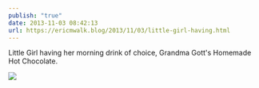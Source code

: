 ```yaml
---
publish: "true"
date: 2013-11-03 08:42:13
url: https://ericmwalk.blog/2013/11/03/little-girl-having.html
---
```


Little Girl having her morning drink of choice, Grandma Gott's Homemade Hot Chocolate.

![](https://ericmwalk.blog/uploads/2022/0f42c70d6e.jpg)